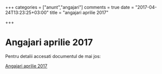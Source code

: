 +++
categories = ["anunt","angajari"]
comments = true
date = "2017-04-24T13:23:25+03:00"
title = "angajari aprilie 2017"

+++
# Angajari aprilie 2017

Pentru detalii accesati documentul de mai jos:

<a href="/files/anunt_angajari_aprilie_2017.pdf" target="_blank">Angajari aprilie 2017</a>
